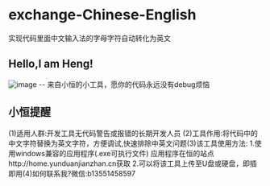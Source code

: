 # exchange-Chinese-English
实现代码里面中文输入法的字母字符自动转化为英文
## Hello,l am Heng!
![image]()
-- 来自小恒的小工具，愿你的代码永远没有debug烦恼
## 小恒提醒
(1)适用人群:开发工具无代码警告或报错的长期开发人员
(2)工具作用:将代码中的中文字符替换为英文字符，方便调试,快速排除中英文问题(3)该工具使用方法:
1.使用windows兼容的应用程序(.exe可执行文件)
应用程序在恒的站点http://home.yunduanjianzhan.cn获取
2.可以将该工具上传至U盘或硬盘，即插即用(4)如何联系我?微信:b13551458597
